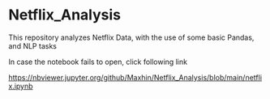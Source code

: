 # Netflix_Analysis
This repository analyzes Netflix Data, with the use of some basic Pandas, and NLP tasks

In case the notebook fails to open, click following link

https://nbviewer.jupyter.org/github/Maxhin/Netflix_Analysis/blob/main/netflix.ipynb

